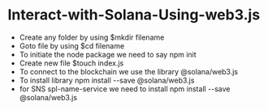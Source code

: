 # Interact-with-Solana-Using-web3.js
* Create any folder by using $mkdir filename
* Goto file by using $cd filename
* To initiate the node package we need to say npm init
* Create new file $touch index.js
* To connect to the blockchain we use the library @solana/web3.js
* To install library npm install --save @solana/web3.js
* for SNS spl-name-service we need to install npm install --save @solana/web3.js
